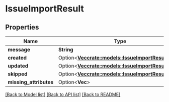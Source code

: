 # IssueImportResult

## Properties

Name | Type | Description | Notes
------------ | ------------- | ------------- | -------------
**message** | **String** |  | 
**created** | Option<[**Vec<crate::models::IssueImportResultItem>**](IssueImportResultItem.md)> |  | [optional]
**updated** | Option<[**Vec<crate::models::IssueImportResultItem>**](IssueImportResultItem.md)> |  | [optional]
**skipped** | Option<[**Vec<crate::models::IssueImportResultItem>**](IssueImportResultItem.md)> |  | [optional]
**missing_attributes** | Option<**Vec<String>**> |  | [optional]

[[Back to Model list]](../README.md#documentation-for-models) [[Back to API list]](../README.md#documentation-for-api-endpoints) [[Back to README]](../README.md)


